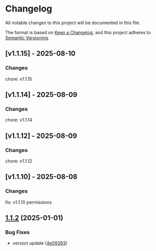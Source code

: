 # Changelog

All notable changes to this project will be documented in this file.

The format is based on [Keep a Changelog](https://keepachangelog.com/en/1.0.0/),
and this project adheres to [Semantic Versioning](https://semver.org/spec/v2.0.0.html).

## [v1.1.15] - 2025-08-10

### Changes

chore: v1.1.15  


## [v1.1.14] - 2025-08-09

### Changes

chore: v1.1.14  


## [v1.1.12] - 2025-08-09

### Changes

chore: v1.1.12  


## [v1.1.10] - 2025-08-08

### Changes

fix: v1.1.10 permissions  


## [1.1.2](https://github.com/harounabidi/zappicon-react/compare/v1.1.1...v1.1.2) (2025-01-01)

### Bug Fixes

- version update ([4e09393](https://github.com/harounabidi/zappicon-react/commit/4e09393))
